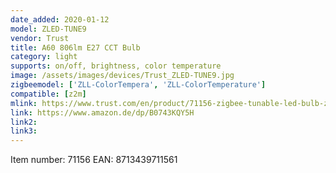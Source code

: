 ```yaml
---
date_added: 2020-01-12
model: ZLED-TUNE9
vendor: Trust
title: A60 806lm E27 CCT Bulb
category: light
supports: on/off, brightness, color temperature
image: /assets/images/devices/Trust_ZLED-TUNE9.jpg
zigbeemodel: ['ZLL-ColorTempera', 'ZLL-ColorTemperature']
compatible: [z2m]
mlink: https://www.trust.com/en/product/71156-zigbee-tunable-led-bulb-zled-tune9
link: https://www.amazon.de/dp/B0743KQY5H
link2: 
link3: 
---
```

Item number: 71156
EAN: 8713439711561
